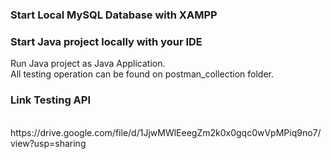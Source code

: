 ### Start Local MySQL Database with XAMPP

### Start Java project locally with your IDE

Run Java project as Java Application.
<br/>
All testing operation can be found on postman_collection folder.

### Link Testing API
<br/>
https://drive.google.com/file/d/1JjwMWlEeegZm2k0x0gqc0wVpMPiq9no7/view?usp=sharing


